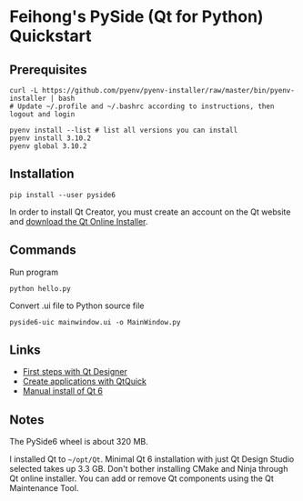 # Feihong's PySide (Qt for Python) Quickstart

## Prerequisites

    curl -L https://github.com/pyenv/pyenv-installer/raw/master/bin/pyenv-installer | bash
    # Update ~/.profile and ~/.bashrc according to instructions, then logout and login

    pyenv install --list # list all versions you can install
    pyenv install 3.10.2
    pyenv global 3.10.2

## Installation

    pip install --user pyside6

In order to install Qt Creator, you must create an account on the Qt website and [download the Qt Online Installer](https://www.qt.io/download-open-source).

## Commands

Run program

    python hello.py

Convert .ui file to Python source file

    pyside6-uic mainwindow.ui -o MainWindow.py

## Links

- [First steps with Qt Designer](https://www.pythonguis.com/tutorials/pyside6-first-steps-qt-designer/)
- [Create applications with QtQuick](https://www.pythonguis.com/tutorials/pyside6-qml-qtquick-python-application/)
- [Manual install of Qt 6](https://the-codeslinger.com/2020/12/20/manual-install-of-qt6-on-linux-mint/)

## Notes

The PySide6 wheel is about 320 MB.

I installed Qt to `~/opt/Qt`. Minimal Qt 6 installation with just Qt Design Studio selected takes up 3.3 GB. Don't bother installing CMake and Ninja through Qt online installer. You can add or remove Qt components using the Qt Maintenance Tool.
